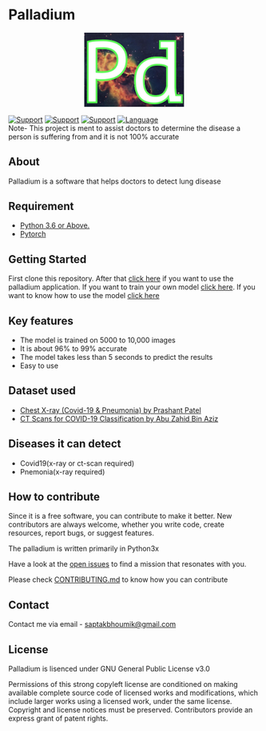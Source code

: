 # Palladium
<p align="center"><img src="https://raw.githubusercontent.com/SaptakBhoumik/Palladium/master/palladium/images/source.jpeg" width="200px"></p>


[![Support](https://img.shields.io/badge/Supports-Windows%2010-9cf?style=for-the-badge)](https://python.org/about/)
[![Support](https://img.shields.io/badge/Supports-LINUX%20-9cf?style=for-the-badge)](https://python.org/about/)
[![Support](https://img.shields.io/badge/Supports-MACOS%20-9cf?style=for-the-badge)](https://python.org/about/)
[![Language](https://img.shields.io/badge/Written%20Language-Python-green?style=for-the-badge)](https://python.org/about/) <br>
Note- This project is ment to assist doctors to determine the disease a person is suffering from and it is not 100% accurate



## About
Palladium is a software that helps doctors to detect lung disease

## Requirement 

- <a href="https://python.org/downloads">Python 3.6 or Above.</a>
- <a href="https://python.org/downloads">Pytorch</a>

## Getting Started
First clone this repository. After that <a href="https://github.com/SaptakBhoumik/Palladium/tree/master/palladium">click here</a> if you want to use the palladium application. If you want to train your own model <a href="https://github.com/SaptakBhoumik/Palladium/tree/master/Model_Training">click here</a>. If you want to know how to use the model <a href="https://github.com/SaptakBhoumik/Palladium/tree/master/examples">click here</a>

## Key features

- The model is trained on 5000 to 10,000 images
- It is about 96% to 99% accurate
- The model takes less than 5 seconds to predict the results
- Easy to use

## Dataset used
- <a href="https://www.kaggle.com/prashant268/chest-xray-covid19-pneumonia">Chest X-ray (Covid-19 & Pneumonia) by Prashant Patel </a>
- <a href="https://www.kaggle.com/azaemon/preprocessed-ct-scans-for-covid19">CT Scans for COVID-19 Classification by Abu Zahid Bin Aziz </a>

## Diseases it can detect
- Covid19(x-ray or ct-scan required)
- Pnemonia(x-ray required)

## How to contribute
Since it is a free software, you can contribute to make it better. New contributors are always welcome, whether you write code, create resources, report bugs, or suggest features.

The palladium is written primarily in Python3x

Have a look at the [open issues](https://github.com/SaptakBhoumik/Palladium/issues) to find a mission that resonates with you.

Please check [CONTRIBUTING.md](https://github.com/SaptakBhoumik/Palladium/blob/master/CONTRIBUTING.md) to know how you can contribute 

## Contact
Contact me via email - saptakbhoumik@gmail.com

## License
Palladium is lisenced under GNU General Public License v3.0

Permissions of this strong copyleft license are conditioned on making available complete source code of licensed works and modifications, which include larger works using a licensed work, under the same license. Copyright and license notices must be preserved. Contributors provide an express grant of patent rights.

